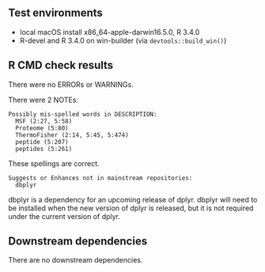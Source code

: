 ## Test environments
* local macOS install x86_64-apple-darwin16.5.0, R 3.4.0
* R-devel and R 3.4.0 on win-builder (via `devtools::build_win()`)

## R CMD check results
There were no ERRORs or WARNINGs. 

There were 2 NOTEs:
```
Possibly mis-spelled words in DESCRIPTION:
  MSF (2:27, 5:58)
  Proteome (5:80)
  ThermoFisher (2:14, 5:45, 5:474)
  peptide (5:207)
  peptides (5:261)
```
These spellings are correct.
```
Suggests or Enhances not in mainstream repositories:
  dbplyr
```
dbplyr is a dependency for an upcoming release of dplyr. dbplyr will need to be installed when the new version of dplyr is released, but it is not required under the current version of dplyr.

## Downstream dependencies
There are no downstream dependencies.
